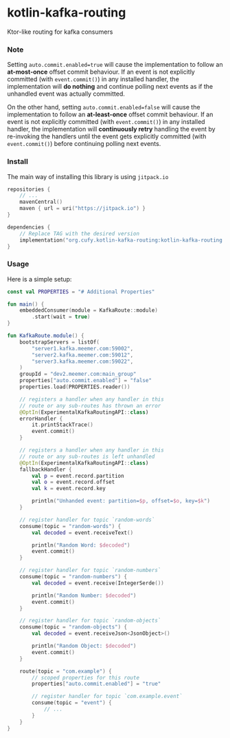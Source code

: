 # kotlin-kafka-routing

Ktor-like routing for kafka consumers

### Note

Setting `auto.commit.enabled=true` will cause the implementation
to follow an **at-most-once** offset commit behaviour. If an event
is not explicitly committed (with `event.commit()`) in any installed
handler, the implementation will **do nothing** and continue polling
next events as if the unhandled event was actually committed.

On the other hand, setting `auto.commit.enabled=false` will cause
the implementation to follow an **at-least-once** offset commit
behaviour. If an event is not explicitly committed (with `event.commit()`)
in any installed handler, the implementation will **continuously retry**
handling the event by re-invoking the handlers until the event gets
explicitly committed (with `event.commit()`) before continuing polling
next events.

### Install

The main way of installing this library is
using `jitpack.io`

```kts
repositories {
    // ...
    mavenCentral()
    maven { url = uri("https://jitpack.io") }
}

dependencies {
    // Replace TAG with the desired version
    implementation("org.cufy.kotlin-kafka-routing:kotlin-kafka-routing:TAG")
}
```

### Usage

Here is a simple setup:

```kotlin
const val PROPERTIES = "# Additional Properties"

fun main() {
    embeddedConsumer(module = KafkaRoute::module)
        .start(wait = true)
}

fun KafkaRoute.module() {
    bootstrapServers = listOf(
        "server1.kafka.meemer.com:59002",
        "server2.kafka.meemer.com:59012",
        "server3.kafka.meemer.com:59022",
    )
    groupId = "dev2.meemer.com:main_group"
    properties["auto.commit.enabled"] = "false"
    properties.load(PROPERTIES.reader())

    // registers a handler when any handler in this
    // route or any sub-routes has thrown an error
    @OptIn(ExperimentalKafkaRoutingAPI::class)
    errorHandler {
        it.printStackTrace()
        event.commit()
    }

    // registers a handler when any handler in this
    // route or any sub-routes is left unhandled
    @OptIn(ExperimentalKafkaRoutingAPI::class)
    fallbackHandler {
        val p = event.record.partition
        val o = event.record.offset
        val k = event.record.key

        println("Unhanded event: partition=$p, offset=$o, key=$k")
    }

    // register handler for topic `random-words`
    consume(topic = "random-words") {
        val decoded = event.receiveText()

        println("Random Word: $decoded")
        event.commit()
    }

    // register handler for topic `random-numbers`
    consume(topic = "random-numbers") {
        val decoded = event.receive(IntegerSerde())

        println("Random Number: $decoded")
        event.commit()
    }

    // register handler for topic `random-objects`
    consume(topic = "random-objects") {
        val decoded = event.receiveJson<JsonObject>()

        println("Random Object: $decoded")
        event.commit()
    }

    route(topic = "com.example") {
        // scoped properties for this route
        properties["auto.commit.enabled"] = "true"

        // register handler for topic `com.example.event`
        consume(topic = "event") {
            // ...
        }
    }
}
```
